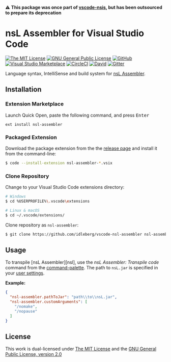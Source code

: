 ⚠️ **This package was once part of [vscode-nsis](https://github.com/idleberg/vscode-nsis), but has been outsourced to prepare its deprecation**

# nsL Assembler for Visual Studio Code

[![The MIT License](https://flat.badgen.net/badge/license/MIT/orange)](http://opensource.org/licenses/MIT)
[![GNU General Public License](https://flat.badgen.net/badge/license/GPL%20v2/orange)](http://www.gnu.org/licenses/gpl-2.0.html)
[![GitHub](https://flat.badgen.net/github/release/idleberg/vscode-nsl-assembler)](https://github.com/idleberg/vscode-nsl-assembler/releases)
[![Visual Studio Marketplace](https://vsmarketplacebadge.apphb.com/installs-short/idleberg.nsl-assembler.svg?style=flat-square)](https://marketplace.visualstudio.com/items?itemName=idleberg.nsl-assembler)
[![CircleCI](https://flat.badgen.net/circleci/github/idleberg/vscode-nsl-assembler)](https://circleci.com/gh/idleberg/vscode-nsl-assembler)
[![David](https://flat.badgen.net/david/dep/idleberg/vscode-nsl-assembler)](https://david-dm.org/idleberg/vscode-nsl-assembler)
[![Gitter](https://flat.badgen.net/badge/chat/on%20gitter/ff69b4)](https://gitter.im/NSIS-Dev/vscode)

Language syntax, IntelliSense and build system for [nsL Assembler](https://github.com/NSIS-Dev/nsl-assembler).

## Installation

### Extension Marketplace

Launch Quick Open, paste the following command, and press <kbd>Enter</kbd>

`ext install nsl-assembler`

### Packaged Extension

Download the package extension from the the [release page](https://github.com/idleberg/vscode-nsl-assembler/releases) and install it from the command-line:

```bash
$ code --install-extension nsl-assembler-*.vsix
```

### Clone Repository

Change to your Visual Studio Code extensions directory:

```bash
# Windows
$ cd %USERPROFILE%\.vscode\extensions

# Linux & macOS
$ cd ~/.vscode/extensions/
```

Clone repository as `nsl-assembler`:

```bash
$ git clone https://github.com/idleberg/vscode-nsl-assembler nsl-assembler
```

## Usage

To transpile [nsL Assembler][nsl], use the *nsL Assembler: Transpile code* command from the [command-palette](https://code.visualstudio.com/docs/editor/codebasics#_command-palette). The path to `nsL.jar` is specified in your [user settings](https://code.visualstudio.com/docs/customization/userandworkspace).

**Example:**

```json
{
  "nsl-assembler.pathToJar": "path\\to\\nsL.jar",
  "nsl-assembler.customArguments": [
    "/nomake",
    "/nopause"
  ]
}
```

## License

This work is dual-licensed under [The MIT License](https://opensource.org/licenses/MIT) and the [GNU General Public License, version 2.0](https://opensource.org/licenses/GPL-2.0)
